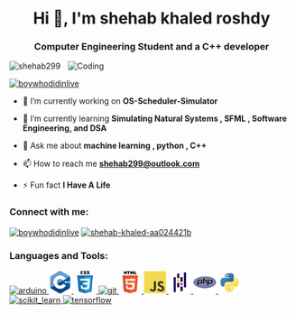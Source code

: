<h1 align="center">Hi 👋, I'm shehab khaled roshdy</h1>
<h3 align="center">Computer Engineering Student and a C++ developer</h3>

<img align="right" alt="Coding" width="400" src="https://external-preview.redd.it/r2_7frE8KLq6se2EfXJ_fjw9B-qraBu1kAmuDX5RtYs.gif?width=400&format=mp4&v=enabled&s=c1eae00441d73c9374961881659ee225efb38e2f">

<p align="left"> <img src="https://komarev.com/ghpvc/?username=shehab299&label=Profile%20views&color=0e75b6&style=flat" alt="shehab299" /> </p>

<p align="left"> <a href="https://twitter.com/boywhodidinlive" target="blank"><img src="https://img.shields.io/twitter/follow/boywhodidinlive?logo=twitter&style=for-the-badge" alt="boywhodidinlive" /></a> </p>

- 🔭 I’m currently working on **OS-Scheduler-Simulator**

- 🌱 I’m currently learning **Simulating Natural Systems , SFML , Software Engineering, and DSA**

- 💬 Ask me about **machine learning , python , C++**

- 📫 How to reach me **shehab299@outlook.com**

- ⚡ Fun fact **I Have A Life**

<h3 align="left">Connect with me:</h3>
<p align="left">
<a href="https://twitter.com/boywhodidinlive" target="blank"><img align="center" src="https://raw.githubusercontent.com/rahuldkjain/github-profile-readme-generator/master/src/images/icons/Social/twitter.svg" alt="boywhodidinlive" height="30" width="40" /></a>
<a href="https://linkedin.com/in/shehab-khaled-aa024421b" target="blank"><img align="center" src="https://raw.githubusercontent.com/rahuldkjain/github-profile-readme-generator/master/src/images/icons/Social/linked-in-alt.svg" alt="shehab-khaled-aa024421b" height="30" width="40" /></a>
</p>

<h3 align="left">Languages and Tools:</h3>
<p align="left"> <a href="https://www.arduino.cc/" target="_blank" rel="noreferrer"> <img src="https://cdn.worldvectorlogo.com/logos/arduino-1.svg" alt="arduino" width="40" height="40"/> </a> <a href="https://www.w3schools.com/cpp/" target="_blank" rel="noreferrer"> <img src="https://raw.githubusercontent.com/devicons/devicon/master/icons/cplusplus/cplusplus-original.svg" alt="cplusplus" width="40" height="40"/> </a> <a href="https://www.w3schools.com/css/" target="_blank" rel="noreferrer"> <img src="https://raw.githubusercontent.com/devicons/devicon/master/icons/css3/css3-original-wordmark.svg" alt="css3" width="40" height="40"/> </a> <a href="https://git-scm.com/" target="_blank" rel="noreferrer"> <img src="https://www.vectorlogo.zone/logos/git-scm/git-scm-icon.svg" alt="git" width="40" height="40"/> </a> <a href="https://www.w3.org/html/" target="_blank" rel="noreferrer"> <img src="https://raw.githubusercontent.com/devicons/devicon/master/icons/html5/html5-original-wordmark.svg" alt="html5" width="40" height="40"/> </a> <a href="https://developer.mozilla.org/en-US/docs/Web/JavaScript" target="_blank" rel="noreferrer"> <img src="https://raw.githubusercontent.com/devicons/devicon/master/icons/javascript/javascript-original.svg" alt="javascript" width="40" height="40"/> </a> <a href="https://pandas.pydata.org/" target="_blank" rel="noreferrer"> <img src="https://raw.githubusercontent.com/devicons/devicon/2ae2a900d2f041da66e950e4d48052658d850630/icons/pandas/pandas-original.svg" alt="pandas" width="40" height="40"/> </a> <a href="https://www.php.net" target="_blank" rel="noreferrer"> <img src="https://raw.githubusercontent.com/devicons/devicon/master/icons/php/php-original.svg" alt="php" width="40" height="40"/> </a> <a href="https://www.python.org" target="_blank" rel="noreferrer"> <img src="https://raw.githubusercontent.com/devicons/devicon/master/icons/python/python-original.svg" alt="python" width="40" height="40"/> </a> <a href="https://scikit-learn.org/" target="_blank" rel="noreferrer"> <img src="https://upload.wikimedia.org/wikipedia/commons/0/05/Scikit_learn_logo_small.svg" alt="scikit_learn" width="40" height="40"/> </a> <a href="https://www.tensorflow.org" target="_blank" rel="noreferrer"> <img src="https://www.vectorlogo.zone/logos/tensorflow/tensorflow-icon.svg" alt="tensorflow" width="40" height="40"/> </a> </p>
